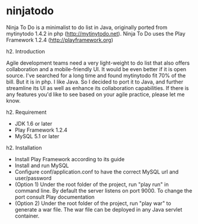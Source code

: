 ninjatodo
=========

Ninja To Do is a minimalist to do list in Java, originally ported from mytinytodo 1.4.2 in php (http://mytinytodo.net). Ninja To Do uses the Play Framework 1.2.4 (http://playframework.org)

h2. Introduction

Agile development teams need a very light-weight to do list that also offers collaboration and a mobile-friendly UI. It would be even better if it is open source. I've searched for a long time and found mytinytodo fit 70% of the bill. But it is in php. I like Java. So I decided to port it to Java, and further streamline its UI as well as enhance its collaboration capabilities. If there is any features you'd like to see based on your agile practice, please let me know.

h2. Requirement

* JDK 1.6 or later
* Play Framework 1.2.4
* MySQL 5.1 or later

h2. Installation

* Install Play Framework according to its guide
* Install and run MySQL
* Configure conf/application.conf to have the correct MySQL url and user/password 
* (Option 1) Under the root folder of the project, run "play run" in command line. By default the server listens on port 9000. To change the port consult Play documentation
* (Option 2) Under the root folder of the project, run "play war" to generate a war file. The war file can be deployed in any Java servlet container.

